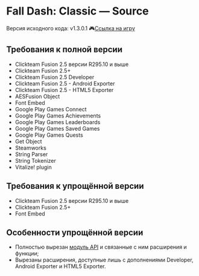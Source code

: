 # Fall Dash: Classic — Source
Версия исходного кода: v1.3.0.1
🎮[Ссылка на игру](https://gkproduction.github.io/games/fall_dash_classic/game.html)
## Требования к полной версии
- Clickteam Fusion 2.5 версии R295.10 и выше
- Clickteam Fusion 2.5+
- Clickteam Fusion 2.5 Developer
- Clickteam Fusion 2.5 - Android Exporter
- Clickteam Fusion 2.5 - HTML5 Exporter
- AESFusion Object
- Font Embed
- Google Play Games Connect
- Google Play Games Achievements
- Google Play Games Leaderboards
- Google Play Games Saved Games
- Google Play Games Quests
- Get Object
- Steamworks
- String Parser
- String Tokenizer
- Vitalize! plugin
## Требования к упрощённой версии
- Clickteam Fusion 2.5 версии R295.10 и выше
- Clickteam Fusion 2.5+
- Font Embed
## Особенности упрощённой версии
- Полностью вырезан [модуль API](https://github.com/GKProduction/Collection-of-API-Clickteam-Fusion-2.5) и связанные с ним расширения и функции;
- Вырезаны расширения, доступные лишь с дополнениями Developer, Android Exporter и HTML5 Exporter.
